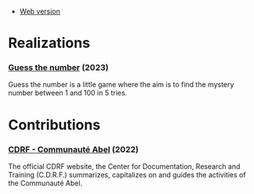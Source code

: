 - [Web version](https://itsjeanem.github.io/realization-contribution)

# Realizations

### [Guess the number](https://itsjeanem.github.io/Guess-the-number) (2023)

Guess the number is a little game where the aim is to find the mystery number between 1 and 100 in 5 tries.

# Contributions

### [CDRF - Communauté Abel](https://cdrf-communauteabel.com) (2022)

The official CDRF website, the Center for Documentation, Research and Training (C.D.R.F.) summarizes, capitalizes on and guides the activities of the Communauté Abel.
